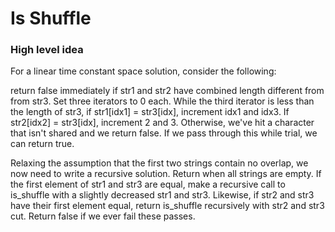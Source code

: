 # Is Shuffle

### High level idea

For a linear time constant space solution, consider the following:

return false immediately if str1 and str2 have combined length different from from str3.  Set three iterators to 0 each.  While the third iterator is less than the length of str3, if str1[idx1] = str3[idx], increment idx1 and idx3.  If str2[idx2] = str3[idx], increment 2 and 3.  Otherwise, we've hit a character that isn't shared and we return false.  If we pass through this while trial, we can return true.  

Relaxing the assumption that the first two strings contain no overlap, we now need to write a recursive solution.  Return when all strings are empty.  If the first element of str1 and str3 are equal, make a recursive call to is_shuffle with a slightly decreased str1 and str3.  Likewise, if str2 and str3 have their first element equal, return is_shuffle recursively with str2 and str3 cut.  Return false if we ever fail these passes.  

